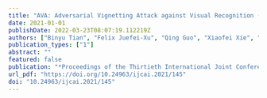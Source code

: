 ```yaml
---
title: "AVA: Adversarial Vignetting Attack against Visual Recognition (IJCAI 2021, 2021)"
date: 2021-01-01
publishDate: 2022-03-23T08:07:19.112219Z
authors: ["Binyu Tian", "Felix Juefei-Xu", "Qing Guo", "Xiaofei Xie", "Xiaohong Li", "Yang Liu"]
publication_types: ["1"]
abstract: ""
featured: false
publication: "*Proceedings of the Thirtieth International Joint Conference on Artificial Intelligence, IJCAI 2021, Virtual Event / Montreal, Canada, 19-27 August 2021*"
url_pdf: "https://doi.org/10.24963/ijcai.2021/145"
doi: "10.24963/ijcai.2021/145"
---
```


